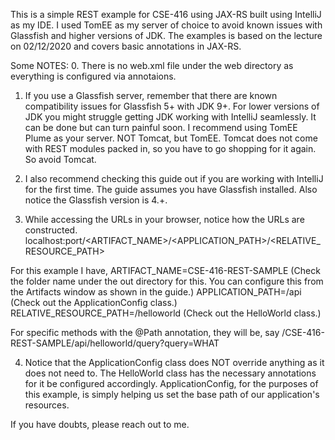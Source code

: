 This is a simple REST example for CSE-416 using JAX-RS built using IntelliJ as my IDE.
I used TomEE as my server of choice to avoid known issues with Glassfish and higher versions of JDK.
The examples is based on the lecture on 02/12/2020 and covers basic annotations in JAX-RS.

Some NOTES:
0. There is no web.xml file under the web directory as everything is configured via annotaions.

1. If you use a Glassfish server, remember that there are known compatibility issues for Glassfish 5+ with JDK 9+.
For lower versions of JDK you might struggle getting JDK working with IntelliJ seamlessly.
It can be done but can turn painful soon. I recommend using TomEE Plume as your server. 
NOT Tomcat, but TomEE. Tomcat does not come with REST modules packed in, so you have to go shopping for it again. So avoid Tomcat.

2. I also recommend checking this guide out if you are working with IntelliJ for the first time. 
The guide assumes you have Glassfish installed. Also notice the Glassfish version is 4.+.

3. While accessing the URLs in your browser, notice how the URLs are constructed.
localhost:port/<ARTIFACT_NAME>/<APPLICATION_PATH>/<RELATIVE_RESOURCE_PATH>

For this example I have,
ARTIFACT_NAME=CSE-416-REST-SAMPLE (Check the folder name under the out directory for this. You can configure this from the Artifacts window as shown in the guide.)
APPLICATION_PATH=/api (Check out the ApplicationConfig class.)
RELATIVE_RESOURCE_PATH=/helloworld (Check out the HelloWorld class.)

For specific methods with the @Path annotation, they will be, say /CSE-416-REST-SAMPLE/api/helloworld/query?query=WHAT 

4. Notice that the ApplicationConfig class does NOT override anything as it does not need to.
The HelloWorld class has the necessary annotations for it be configured accordingly. 
ApplicationConfig, for the purposes of this example, is simply helping us set the base path of our application's resources.

If you have doubts, please reach out to me.